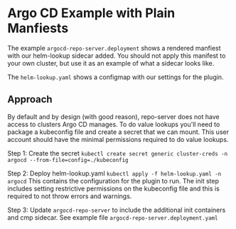 # Argo CD Example with Plain Manfiests

The example `argocd-repo-server.deployment` shows a rendered manfiest with our helm-lookup sidecar added. You should not apply this manifest to your own cluster, but use it as an example of what a sidecar looks like. 

The `helm-lookup.yaml` shows a configmap with our settings for the plugin.


## Approach

By default and by design (with good reason), repo-server does not have access to clusters Argo CD manages. To do value lookups you'll need to package a kubeconfig file and create a secret that we can mount. This user account should have the minimal permissions required to do value lookups.

Step 1: Create the secret
`kubectl create secret generic cluster-creds -n argocd --from-file=config=./kubeconfig`

Step 2: Deploy helm-lookup.yaml
`kubectl apply -f helm-lookup.yaml -n argocd`
This contains the configuration for the plugin to run. The init step includes setting restrictive permissions on the kubeconfig file and this is required to not throw errors and warnings. 

Step 3: Update `argocd-repo-server` to include the additional init containers and cmp sidecar.
See example file `argocd-repo-server.deployment.yaml`

